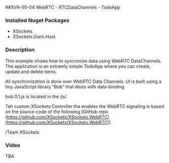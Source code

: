 ##XVA-05-04 WebRTC - RTCDataChannels - TodoApp

### Installed Nuget Packages

- XSockets
- XSockets.Owin.Host


### Description

This example shows how to syncronize data using WebRTC DataChannels. The application is an extramly simple TodoApp where you can create, update and delete items.

All synchronization is done over WebRTC Data Channels. UI is built using a tiny JavaScript library "Bob" that deals with data-binding.

bob.0.1.js is located in the /js/  


Teh custom XSockets Controller tha enables the WebRTC signaling is based on the source-code of the following [GitHub repo (https://github.com/XSockets/XSockets.WebRTC](https://github.com/XSockets/XSockets.WebRTC))


/Team XSockets


### Video

TBA
